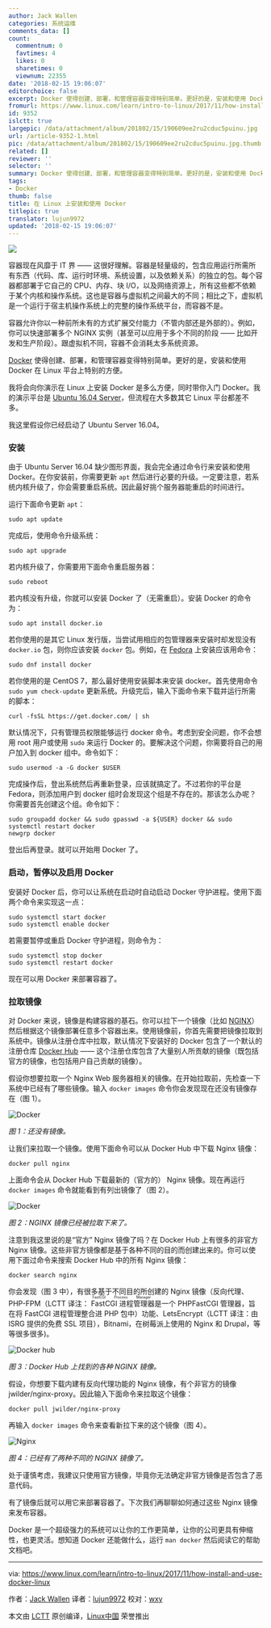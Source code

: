 ```yaml
---
author: Jack Wallen
categories: 系统运维
comments_data: []
count:
  commentnum: 0
  favtimes: 4
  likes: 0
  sharetimes: 0
  viewnum: 22355
date: '2018-02-15 19:06:07'
editorchoice: false
excerpt: Docker 使得创建、部署，和管理容器变得特别简单。更好的是，安装和使用 Docker 在 Linux 平台上特别的方便。
fromurl: https://www.linux.com/learn/intro-to-linux/2017/11/how-install-and-use-docker-linux
id: 9352
islctt: true
largepic: /data/attachment/album/201802/15/190609ee2ru2cduc5puinu.jpg
url: /article-9352-1.html
pic: /data/attachment/album/201802/15/190609ee2ru2cduc5puinu.jpg.thumb.jpg
related: []
reviewer: ''
selector: ''
summary: Docker 使得创建、部署，和管理容器变得特别简单。更好的是，安装和使用 Docker 在 Linux 平台上特别的方便。
tags:
- Docker
thumb: false
title: 在 Linux 上安装和使用 Docker
titlepic: true
translator: lujun9972
updated: '2018-02-15 19:06:07'
---
```


![](/data/attachment/album/201802/15/190609ee2ru2cduc5puinu.jpg)


容器现在风靡于 IT 界 —— 这很好理解。容器是轻量级的，包含应用运行所需所有东西（代码、库、运行时环境、系统设置，以及依赖关系）的独立的包。每个容器都部署于它自己的 CPU、内存、块 I/O，以及网络资源上，所有这些都不依赖于某个内核和操作系统。这也是容器与虚拟机之间最大的不同；相比之下，虚拟机是一个运行于宿主机操作系统上的完整的操作系统平台，而容器不是。


容器允许你以一种前所未有的方式扩展交付能力（不管内部还是外部的）。例如，你可以快速部署多个 NGINX 实例（甚至可以应用于多个不同的阶段 —— 比如开发和生产阶段）。跟虚拟机不同，容器不会消耗太多系统资源。


[Docker](https://www.docker.com/) 使得创建、部署，和管理容器变得特别简单。更好的是，安装和使用 Docker 在 Linux 平台上特别的方便。


我将会向你演示在 Linux 上安装 Docker 是多么方便，同时带你入门 Docker。我的演示平台是 [Ubuntu 16.04 Server](http://releases.ubuntu.com/16.04/)，但流程在大多数其它 Linux 平台都差不多。


我这里假设你已经启动了 Ubuntu Server 16.04。


### 安装


由于 Ubuntu Server 16.04 缺少图形界面，我会完全通过命令行来安装和使用 Docker。在你安装前，你需要更新 `apt` 然后进行必要的升级。一定要注意，若系统内核升级了，你会需要重启系统。因此最好挑个服务器能重启的时间进行。


运行下面命令更新 `apt`：



```
sudo apt update

```

完成后，使用命令升级系统：



```
sudo apt upgrade

```

若内核升级了，你需要用下面命令重启服务器：



```
sudo reboot

```

若内核没有升级，你就可以安装 Docker 了（无需重启）。安装 Docker 的命令为：



```
sudo apt install docker.io

```

若你使用的是其它 Linux 发行版，当尝试用相应的包管理器来安装时却发现没有 `docker.io` 包，则你应该安装 `docker` 包。例如，在 [Fedora](https://getfedora.org/) 上安装应该用命令：



```
sudo dnf install docker

```

若你使用的是 CentOS 7，那么最好使用安装脚本来安装 docker。首先使用命令 `sudo yum check-update` 更新系统。升级完后，输入下面命令来下载并运行所需的脚本：



```
curl -fsSL https://get.docker.com/ | sh

```

默认情况下，只有管理员权限能够运行 docker 命令。考虑到安全问题，你不会想用 root 用户或使用 `sudo` 来运行 Docker 的。要解决这个问题，你需要将自己的用户加入到 docker 组中。命令如下：



```
sudo usermod -a -G docker $USER

```

完成操作后，登出系统然后再重新登录，应该就搞定了。不过若你的平台是 Fedora，则添加用户到 docker 组时会发现这个组是不存在的。那该怎么办呢？你需要首先创建这个组。命令如下：



```
sudo groupadd docker && sudo gpasswd -a ${USER} docker && sudo systemctl restart docker
newgrp docker

```

登出后再登录。就可以开始用 Docker 了。


### 启动，暂停以及启用 Docker


安装好 Docker 后，你可以让系统在启动时自动启动 Docker 守护进程。使用下面两个命令来实现这一点：



```
sudo systemctl start docker
sudo systemctl enable docker

```

若需要暂停或重启 Docker 守护进程，则命令为：



```
sudo systemctl stop docker
sudo systemctl restart docker

```

现在可以用 Docker 来部署容器了。


### 拉取镜像


对 Docker 来说，镜像是构建容器的基石。你可以拉下一个镜像（比如 [NGINX](https://www.nginx.com/)）然后根据这个镜像部署任意多个容器出来。使用镜像前，你首先需要把镜像拉取到系统中。镜像从注册仓库中拉取，默认情况下安装好的 Docker 包含了一个默认的注册仓库 [Docker Hub](https://hub.docker.com/) —— 这个注册仓库包含了大量别人所贡献的镜像（既包括官方的镜像，也包括用户自己贡献的镜像）。


假设你想要拉取一个 Nginx Web 服务器相关的镜像。在开始拉取前，先检查一下系统中已经有了哪些镜像。输入 `docker images` 命令你会发现现在还没有镜像存在（图 1）。


![Docker](/data/attachment/album/201802/15/190610zkzgts0lk0519xwd.jpg "Docker")


*图 1：还没有镜像。*


让我们来拉取一个镜像。使用下面命令可以从 Docker Hub 中下载 Nginx 镜像：



```
docker pull nginx

```

上面命令会从 Docker Hub 下载最新的（官方的） Nginx 镜像。现在再运行 `docker images` 命令就能看到有列出镜像了（图 2）。


![Docker](/data/attachment/album/201802/15/190610rcjqujoejbujanvr.jpg "Docker")


*图 2：NGINX 镜像已经被拉取下来了。*


注意到我这里说的是“官方” Nginx 镜像了吗？在 Docker Hub 上有很多的非官方 Nginx 镜像。这些非官方镜像都是基于各种不同的目的而创建出来的。你可以使用下面过命令来搜索 Docker Hub 中的所有 Nginx 镜像：



```
docker search nginx

```

你会发现（图 3 中），有很多基于不同目的所创建的 Nginx 镜像（反向代理、PHP-FPM（LCTT 译注：<ruby> FastCGI 进程管理器 <rt>  FastCGI Process Manager </rt></ruby>是一个 PHPFastCGI 管理器，旨在将 FastCGI 进程管理整合进 PHP 包中）功能、LetsEncrypt（LCTT 译注：由 ISRG 提供的免费 SSL 项目），Bitnami，在树莓派上使用的 Nginx 和 Drupal，等等很多很多)。


![Docker hub](/data/attachment/album/201802/15/190611t42a9cttzc59ckvc.jpg "Docker hub")


*图 3：Docker Hub 上找到的各种 NGINX 镜像。*


假设，你想要下载内建有反向代理功能的 Nginx 镜像，有个非官方的镜像 jwilder/nginx-proxy。因此输入下面命令来拉取这个镜像：



```
docker pull jwilder/nginx-proxy

```

再输入 `docker images` 命令来查看新拉下来的这个镜像（图 4）。


![Nginx](/data/attachment/album/201802/15/190611y1cm9ggcw707w9wz.jpg "Nginx")


*图 4：已经有了两种不同的 NGINX 镜像了。*


处于谨慎考虑，我建议只使用官方镜像，毕竟你无法确定非官方镜像是否包含了恶意代码。


有了镜像后就可以用它来部署容器了。下次我们再聊聊如何通过这些 Nginx 镜像来发布容器。


Docker 是一个超级强力的系统可以让你的工作更简单，让你的公司更具有伸缩性，也更灵活。想知道 Docker 还能做什么，运行 `man docker` 然后阅读它的帮助文档吧。




---


via: <https://www.linux.com/learn/intro-to-linux/2017/11/how-install-and-use-docker-linux>


作者：[Jack Wallen](https://www.linux.com/users/jlwallen) 译者：[lujun9972](https://github.com/lujun9972) 校对：[wxy](https://github.com/wxy)


本文由 [LCTT](https://github.com/LCTT/TranslateProject) 原创编译，[Linux中国](https://linux.cn/) 荣誉推出